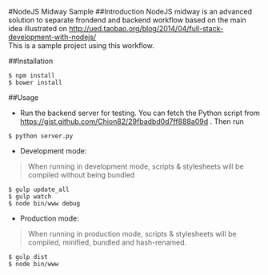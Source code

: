 #NodeJS Midway Sample
##Introduction
NodeJS midway is an advanced solution to separate frondend and backend workflow based on the main idea illustrated on http://ued.taobao.org/blog/2014/04/full-stack-development-with-nodejs/  
This is a sample project using this workflow.

##Installation
```
$ npm install
$ bower install
```

##Usage
* Run the backend server for testing. You can fetch the Python script from https://gist.github.com/Chion82/29fbadbd0d7ff888a09d . Then run  
```
$ python server.py
```

* Development mode:  

> When running in development mode, scripts & stylesheets will be compiled without being bundled

```
$ gulp update_all
$ gulp watch
$ node bin/www debug
```

* Production mode:  

> When running in production mode, scripts & stylesheets will be compiled, minified, bundled and hash-renamed.

```
$ gulp dist
$ node bin/www
```
